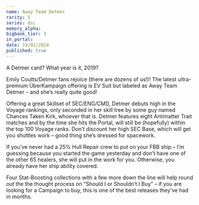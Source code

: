 ```yaml
---
name: Away Team Detmer
rarity: 5
series: dsc
memory_alpha:
bigbook_tier: 3
in_portal:
date: 19/02/2024
published: true
---
```


A Detmer card? What year is it, 2019?

Emily Coutts/Detmer fans rejoice (there are dozens of us!)! The latest ultra-premium ÜberKampaign offering is EV Suit but labeled as Away Team Detmer – and she’s really quite good!

Offering a great Skillset of SEC/ENG/CMD, Detmer debuts high in the Voyage rankings, only seconded in her skill tree by some guy named Chances Taken Kirk, whoever that is. Detmer features eight Antimatter Trait matches and by the time she hits the Portal, will still be (hopefully) within the top 100 Voyage ranks. Don’t discount her high SEC Base, which will get you shuttles work – good thing she’s dressed for spacework.

If you’ve never had a 25% Hull Repair crew to put on your FBB ship – I’m guessing because you started the game yesterday and don’t have one of the other 65 healers, she will put in the work for you. Otherwise, you already have her ship ability covered.

Four Stat-Boosting collections with a few more down the line will help round out the the thought process on “Should I or Shouldn’t I Buy” – if you are looking for a Campaign to buy, this is one of the best releases they’ve had in months.
